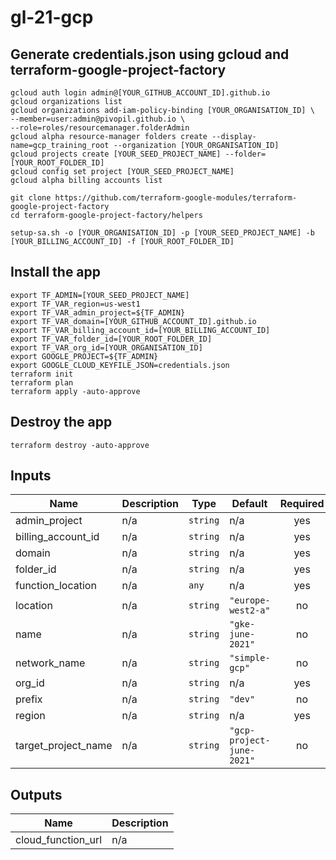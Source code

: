 # gl-21-gcp
## Generate credentials.json using gcloud and terraform-google-project-factory
```shell script
gcloud auth login admin@[YOUR_GITHUB_ACCOUNT_ID].github.io
gcloud organizations list
gcloud organizations add-iam-policy-binding [YOUR_ORGANISATION_ID] \
--member=user:admin@pivopil.github.io \
--role=roles/resourcemanager.folderAdmin
gcloud alpha resource-manager folders create --display-name=gcp_training_root --organization [YOUR_ORGANISATION_ID]
gcloud projects create [YOUR_SEED_PROJECT_NAME] --folder=[YOUR_ROOT_FOLDER_ID]
gcloud config set project [YOUR_SEED_PROJECT_NAME]
gcloud alpha billing accounts list

git clone https://github.com/terraform-google-modules/terraform-google-project-factory
cd terraform-google-project-factory/helpers

setup-sa.sh -o [YOUR_ORGANISATION_ID] -p [YOUR_SEED_PROJECT_NAME] -b [YOUR_BILLING_ACCOUNT_ID] -f [YOUR_ROOT_FOLDER_ID]
```

## Install the app
```shell script
export TF_ADMIN=[YOUR_SEED_PROJECT_NAME]
export TF_VAR_region=us-west1
export TF_VAR_admin_project=${TF_ADMIN}
export TF_VAR_domain=[YOUR_GITHUB_ACCOUNT_ID].github.io
export TF_VAR_billing_account_id=[YOUR_BILLING_ACCOUNT_ID]
export TF_VAR_folder_id=[YOUR_ROOT_FOLDER_ID]
export TF_VAR_org_id=[YOUR_ORGANISATION_ID]
export GOOGLE_PROJECT=${TF_ADMIN}
export GOOGLE_CLOUD_KEYFILE_JSON=credentials.json
terraform init
terraform plan
terraform apply -auto-approve
```

##  Destroy the app
```shell script
terraform destroy -auto-approve
```

<!-- BEGINNING OF PRE-COMMIT-TERRAFORM DOCS HOOK -->
## Inputs

| Name | Description | Type | Default | Required |
|------|-------------|------|---------|:--------:|
| admin\_project | n/a | `string` | n/a | yes |
| billing\_account\_id | n/a | `string` | n/a | yes |
| domain | n/a | `string` | n/a | yes |
| folder\_id | n/a | `string` | n/a | yes |
| function\_location | n/a | `any` | n/a | yes |
| location | n/a | `string` | `"europe-west2-a"` | no |
| name | n/a | `string` | `"gke-june-2021"` | no |
| network\_name | n/a | `string` | `"simple-gcp"` | no |
| org\_id | n/a | `string` | n/a | yes |
| prefix | n/a | `string` | `"dev"` | no |
| region | n/a | `string` | n/a | yes |
| target\_project\_name | n/a | `string` | `"gcp-project-june-2021"` | no |

## Outputs

| Name | Description |
|------|-------------|
| cloud\_function\_url | n/a |

<!-- END OF PRE-COMMIT-TERRAFORM DOCS HOOK -->
